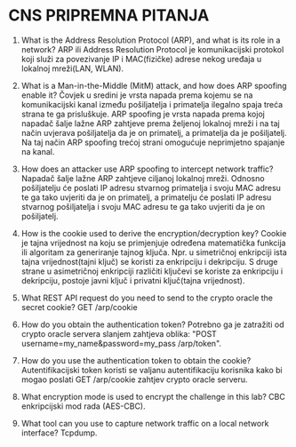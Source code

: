 # CNS PRIPREMNA PITANJA

1. What is the Address Resolution Protocol (ARP), and what is its role in a network?
ARP ili Address Resolution Protocol je komunikacijski protokol koji služi za povezivanje IP i MAC(fizičke) adrese nekog uređaja u lokalnoj mreži(LAN, WLAN).

2. What is a Man-in-the-Middle (MitM) attack, and how does ARP spoofing enable it?
Čovjek u sredini je vrsta napada prema kojemu se na komunikacijski kanal između pošiljatelja i primatelja ilegalno spaja treća strana te ga prisluškuje. ARP spoofing je vrsta napada prema kojoj napadač šalje lažne ARP zahtjeve prema željenoj lokalnoj mreži i na taj način uvjerava pošiljatelja da je on primatelj, a primatelja da je pošiljatelj. Na taj način ARP spoofing trećoj strani omogućuje neprimjetno spajanje na kanal.

3. How does an attacker use ARP spoofing to intercept network traffic?
Napadač šalje lažne ARP zahtjeve ciljanoj lokalnoj mreži. Odnosno pošiljatelju će poslati IP adresu stvarnog primatelja i svoju MAC adresu te ga tako uvjeriti da je on primatelj, a primatelju će poslati IP adresu stvarnog pošiljatelja i svoju MAC adresu te ga tako uvjeriti da je on pošiljatelj.

4. How is the cookie used to derive the encryption/decryption key?
Cookie je tajna vrijednost na koju se primjenjuje određena matematička funkcija ili algoritam za generiranje tajnog ključa. Npr. u simetričnoj enkripciji ista tajna vrijednost(tajni ključ) se koristi za enkripciju i dekripciju. S druge strane u asimetričnoj enkripciji različiti ključevi se koriste za enkripciju i dekripciju, postoje javni ključ i privatni ključ(tajna vrijednost).

5. What REST API request do you need to send to the crypto oracle the secret cookie?
GET /arp/cookie

6. How do you obtain the authentication token?
Potrebno ga je zatražiti od crypto oracle servera slanjem zahtjeva oblika: "POST username=my_name&password=my_pass /arp/token".

7. How do you use the authentication token to obtain the cookie?
Autentifikacijski token koristi se valjanu autentifikaciju korisnika kako bi mogao poslati GET /arp/cookie zahtjev crypto oracle serveru.

8. What encryption mode is used to encrypt the challenge in this lab?
CBC enkripcijski mod rada (AES-CBC).

9. What tool can you use to capture network traffic on a local network interface?
Tcpdump.
